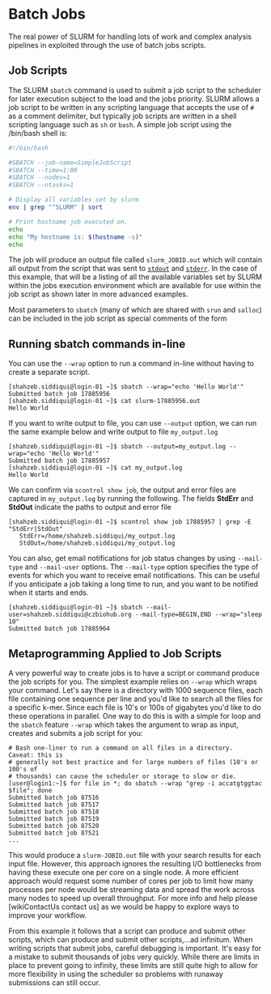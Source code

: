 # Batch Jobs

The real power of SLURM for handling lots of work and complex analysis
pipelines in exploited through the use of batch jobs scripts.

## Job Scripts

The SLURM `sbatch` command is used to submit a job script to the scheduler for
later execution subject to the load and the jobs priority. SLURM allows a job
script to be written in any scripting language that accepts the use of `#` as a
comment delimiter, but typically job scripts are written in a shell scripting
language such as `sh` or `bash`. A simple job script using the /bin/bash shell is:

```bash
#!/bin/bash

#SBATCH --job-name=SimpleJobScript
#SBATCH --time=1:00
#SBATCH --nodes=1
#SBATCH --ntasks=1

# Display all variables set by slurm
env | grep "^SLURM" | sort

# Print hostname job executed on.
echo
echo "My hostname is: $(hostname -s)"
echo
```


The job will produce an output file called `slurm_JOBID.out` which will contain
all output from the script that was sent to
[`stdout`](http://en.wikipedia.org/wiki/Standard_streams#Standard_output_.28stdout.29) and
[`stderr`](http://en.wikipedia.org/wiki/Standard_streams#Standard_error_.28stderr.29). 
In the case of this example, that will be a listing of all the
available variables set by SLURM within the jobs execution environment which
are available for use within the job script as shown later in more advanced
examples.

Most parameters to `sbatch` (many of which are shared with `srun` and `salloc`)
can be included in the job script as special comments of the form

## Running sbatch commands in-line

You can use the `--wrap` option to run a command in-line without having to create a separate script. 

```console
[shahzeb.siddiqui@login-01 ~]$ sbatch --wrap="echo 'Hello World'"
Submitted batch job 17885956
[shahzeb.siddiqui@login-01 ~]$ cat slurm-17885956.out
Hello World
```

If you want to write output to file, you can use `--output` option, we can run the same example below and write output
to file `my_output.log`

```console
[shahzeb.siddiqui@login-01 ~]$ sbatch --output=my_output.log --wrap="echo 'Hello World'"
Submitted batch job 17885957
[shahzeb.siddiqui@login-01 ~]$ cat my_output.log
Hello World
```

We can confirm via `scontrol show job`, the output and error files are captured in `my_output.log` by running the following. The 
fields **StdErr** and **StdOut** indicate the paths to output and error file

```console
[shahzeb.siddiqui@login-01 ~]$ scontrol show job 17885957 | grep -E "StdErr|StdOut"
   StdErr=/home/shahzeb.siddiqui/my_output.log
   StdOut=/home/shahzeb.siddiqui/my_output.log
```

You can also, get email notifications for job status changes by using `--mail-type` and `--mail-user` options. 
The `--mail-type` option specifies the type of events for which you want to receive email notifications. This 
can be useful if you anticipate a job taking a long time to run, and you want to be notified when it starts and ends.

```console
[shahzeb.siddiqui@login-01 ~]$ sbatch --mail-user=shahzeb.siddiqui@czbiohub.org --mail-type=BEGIN,END --wrap="sleep 10"
Submitted batch job 17885964
```


## Metaprogramming Applied to Job Scripts

A very powerful way to create jobs is to have a script or command produce the
job scripts for you. The simplest example relies on `--wrap` which wraps your
command. Let's say there is a directory with 1000 sequence files, each
file containing one sequence per line and you'd like to search all the files
for a specific k-mer. Since each file is 10's or 100s of gigabytes you'd like
to do these operations in parallel. One way to do this is with a simple for loop
and the `sbatch` feature `--wrap` which takes the argument to wrap as input,
creates and submits a job script for you:

```console
# Bash one-liner to run a command on all files in a directory.  Caveat: this is
# generally not best practice and for large numbers of files (10's or 100's of 
# thousands) can cause the scheduler or storage to slow or die. 
[user@login1:~]$ for file in *; do sbatch --wrap "grep -i accatgtggtac $file"; done
Submitted batch job 87516
Submitted batch job 87517
Submitted batch job 87518
Submitted batch job 87519
Submitted batch job 87520
Submitted batch job 87521
...
```

This would produce a `slurm-JOBID.out` file with your search results for each
input file. However, this approach ignores the resulting I/O bottlenecks from
having these execute one per core on a single node. A more efficient approach
would request some number of cores per job to limit how many processes per node
would be streaming data and spread the work across many nodes to speed up
overall throughput. For more info and help please [wikiContactUs contact us] as
we would be happy to explore ways to improve your workflow.

From this example it follows that a script can produce and submit other
scripts, which can produce and submit other scripts,...ad infinitum. When
writing scripts that submit jobs, careful debugging is important. It's easy for
a mistake to submit thousands of jobs very quickly. While there are limits in
place to prevent going to infinity, these limits are still quite high to allow
for more flexibility in using the scheduler so problems with runaway
submissions can still occur.

